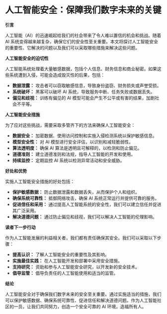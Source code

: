 # 人工智能安全：保障我们数字未来的关键

**引言**

人工智能（AI）的迅速崛起给我们的社会带来了令人难以置信的机会和挑战。随着 AI 系统变得越来越复杂，确保它们的安全性至关重要。本文将探讨人工智能安全的重要性、它解决的问题以及我们可以采取哪些措施来解决这些问题。

**人工智能安全的迫切性**

人工智能系统处理着大量敏感数据，包括个人信息、财务信息和商业秘密。如果这些系统遭到入侵，可能会造成毁灭性的后果，包括：

* **数据泄露：** 攻击者可以窃取敏感信息，导致身份盗窃、财务损失或声誉受损。
* **系统破坏：** 黑客可以破坏 AI 系统，导致服务中断、任务失败或数据丢失。
* **偏见和歧视：** 训练有偏见的 AI 模型可能会产生不公平或有害的结果，加剧社会不平等。

**人工智能安全措施**

为了应对这些挑战，需要采取多管齐下的方法来确保人工智能安全：

* **数据安全：** 加密数据、使用访问控制和实施入侵检测系统以保护敏感信息。
* **模型安全性：** 对 AI 模型进行安全评估，以识别和减轻脆弱性。
* **算法透明度：** 确保 AI 算法是透明且可解释的，以检测和防止偏见。
* **道德准则：** 建立道德准则和法规，指导人工智能的开发和使用。
* **持续监控：** 定期监控 AI 系统以检测异常活动和安全威胁。

**好处和优势**

实施人工智能安全措施的好处包括：

* **保护敏感数据：** 防止数据泄露和数据丢失，从而保护个人和组织。
* **确保系统可靠性：** 抵御网络攻击，确保 AI 系统正常运行并提供可靠的服务。
* **促进信任和采用：** 通过提高人工智能系统的安全性，我们可以建立信任并促进其广泛采用。
* **解决道德问题：** 通过防止偏见和歧视，我们可以解决人工智能的伦理影响。

**读者下一步行动**

作为人工智能发展的利益相关者，我们都有责任确保其安全。我们可以采取以下步骤：

* **提高认识：** 了解人工智能安全的重要性及其影响。
* **实施最佳实践：** 在人工智能开发和部署中采用安全措施。
* **支持研究：** 资助和参与人工智能安全研究，以开发新的安全技术。
* **倡导监管：** 倡导负责任的人工智能使用和适当的监管。

**结论**

人工智能安全对于确保我们数字未来的安全至关重要。通过实施适当的措施，我们可以保护敏感数据、确保系统可靠性、促进信任和解决道德问题。作为人工智能社区的一员，让我们共同努力，创造一个安全可靠的 AI 环境，造福所有人。
